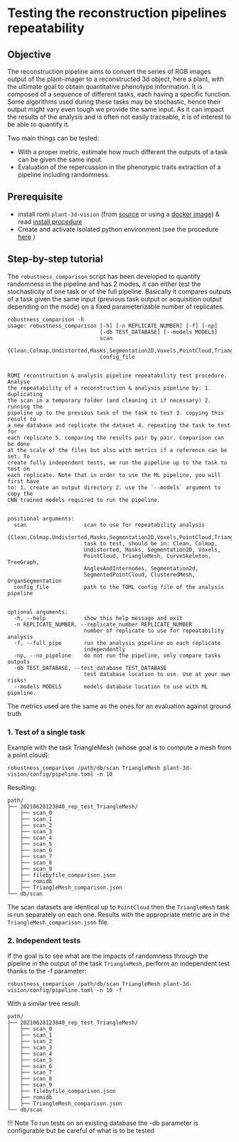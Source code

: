 Testing the reconstruction pipelines repeatability
===

## Objective
The reconstruction pipeline aims to convert the series of RGB images output of the plant-imager to a reconstructed 3d object, here a plant, with the ultimate goal to obtain quantitative phenotype information.
It is composed of a sequence of different tasks, each having a specific function.
Some algorithms used during these tasks may be stochastic, hence their output might vary even tough we provide the same input.
As it can impact the results of the analysis and is often not easily traceable, it is of interest to be able to quantify it.

Two main things can be tested:
* With a proper metric, estimate how much different the outputs of a task can be given the same input.
* Evaluation of the repercussion in the phenotypic traits extraction of a pipeline including randomness.



## Prerequisite


* install romi `plant-3d-vision` (from [source](https://github.com/romi/plant-3d-vision) or using a [docker image](../docker/plant-3d-vision_docker.md)) & read [install procedure](../install/plant_reconstruction_setup.md)
* Create and activate isolated python environment (see the procedure [here](../install/create_env.md) )


## Step-by-step tutorial
The `robustness_comparison` script has been developed to quantify randomness in the pipeline and has 2 modes, it can either test the stochasticity of one task or of the full pipeline. 
Basically it compares outputs of a task given the same input (previous task output or acquisition output depending on the mode) on a fixed parameterizable number of replicates.


```
robustness_comparison -h
usage: robustness_comparison [-h] [-n REPLICATE_NUMBER] [-f] [-np]
                             [-db TEST_DATABASE] [--models MODELS]
                             scan
                             {Clean,Colmap,Undistorted,Masks,Segmentation2D,Voxels,PointCloud,TriangleMesh,CurveSkeleton,TreeGraph,AnglesAndInternodes,Segmentation2d,SegmentedPointCloud,ClusteredMesh,OrganSegmentation}
                             config_file


ROMI reconstruction & analysis pipeline repeatability test procedure. Analyse
the repeatability of a reconstruction & analysis pipeline by: 1. duplicating
the scan in a temporary folder (and cleaning it if necessary) 2. running the
pipeline up to the previous task of the task to test 3. copying this result to
a new database and replicate the dataset 4. repeating the task to test for
each replicate 5. comparing the results pair by pair. Comparison can be done
at the scale of the files but also with metrics if a reference can be set. To
create fully independent tests, we run the pipeline up to the task to test on
each replicate. Note that in order to use the ML pipeline, you will first have
to: 1. create an output directory 2. use the `--models` argument to copy the
CNN trained models required to run the pipeline.


positional arguments:
  scan                  scan to use for repeatability analysis
  {Clean,Colmap,Undistorted,Masks,Segmentation2D,Voxels,PointCloud,TriangleMesh,CurveSkeleton,TreeGraph,AnglesAndInternodes,Segmentation2d,SegmentedPointCloud,ClusteredMesh,OrganSegmentation}
                        task to test, should be in: Clean, Colmap,
                        Undistorted, Masks, Segmentation2D, Voxels,
                        PointCloud, TriangleMesh, CurveSkeleton, TreeGraph,
                        AnglesAndInternodes, Segmentation2d,
                        SegmentedPointCloud, ClusteredMesh, OrganSegmentation
  config_file           path to the TOML config file of the analysis pipeline


optional arguments:
  -h, --help            show this help message and exit
  -n REPLICATE_NUMBER, --replicate_number REPLICATE_NUMBER
                        number of replicate to use for repeatability analysis
  -f, --full_pipe       run the analysis pipeline on each replicate
                        independently
  -np, --no_pipeline    do not run the pipeline, only compare tasks outputs
  -db TEST_DATABASE, --test_database TEST_DATABASE
                        test database location to use. Use at your own risks!
  --models MODELS       models database location to use with ML pipeline.
```
The metrics used are the same as the ones for an evaluation against ground truth


### 1. Test of a single task
Example with the task TriangleMesh (whose goal is to compute a mesh from a point cloud):
```shell
robustness_comparison /path/db/scan TriangleMesh plant-3d-vision/config/pipeline.toml -n 10
```

Resulting:
```
path/
├── 20210628123840_rep_test_TriangleMesh/
│   ├── scan_0
│   ├── scan_1
│   ├── scan_2
│   ├── scan_3
│   ├── scan_4
│   ├── scan_5
│   ├── scan_6
│   ├── scan_7
│   ├── scan_8
│   ├── scan_9
│   ├── filebyfile_comparison.json
│   ├── romidb
│   ├── TriangleMesh_comparison.json
└── db/scan
```
The scan datasets are identical up to `PointCloud` then the `TriangleMesh` task is run separately on each one.
Results with the appropriate metric are in the `TriangleMesh_comparison.json` file.


### 2. Independent tests
If the goal is to see what are the impacts of randomness through the pipeline in the output of the task `TriangleMesh`, perform an independent test thanks to the -f parameter:
```shell
robustness_comparison /path/db/scan TriangleMesh plant-3d-vision/config/pipeline.toml -n 10 -f
```

With a similar tree result:
```
path/
├── 20210628123840_rep_test_TriangleMesh/
│   ├── scan_0
│   ├── scan_1
│   ├── scan_2
│   ├── scan_3
│   ├── scan_4
│   ├── scan_5
│   ├── scan_6
│   ├── scan_7
│   ├── scan_8
│   ├── scan_9
│   ├── filebyfile_comparison.json
│   ├── romidb
│   ├── TriangleMesh_comparison.json
└── db/scan
```

!!! Note
    To run tests on an existing database the -db parameter is configurable but be careful of what is to be tested